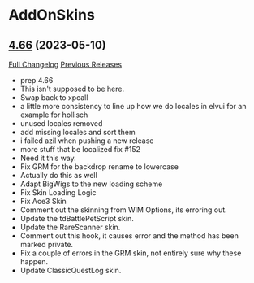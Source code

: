 # AddOnSkins

## [4.66](https://github.com/Azilroka/AddOnSkins/tree/4.66) (2023-05-10)
[Full Changelog](https://github.com/Azilroka/AddOnSkins/compare/4.65...4.66) [Previous Releases](https://github.com/Azilroka/AddOnSkins/releases)

- prep 4.66  
- This isn't supposed to be here.  
- Swap back to xpcall  
- a little more consistency to line up how we do locales in elvui for an example for hollisch  
- unused locales removed  
- add missing locales and sort them  
- i failed azil when pushing a new release  
- more stuff that be localized fix #152  
- Need it this way.  
- Fix GRM for the backdrop rename to lowercase  
- Actually do this as well  
- Adapt BigWigs to the new loading scheme  
- Fix Skin Loading Logic  
- Fix Ace3 Skin  
- Comment out the skinning from WIM Options, its erroring out.  
- Update the tdBattlePetScript skin.  
- Update the RareScanner skin.  
- Comment out this hook, it causes error and the method has been marked private.  
- Fix a couple of errors in the GRM skin, not entirely sure why these happen.  
- Update ClassicQuestLog skin.  
